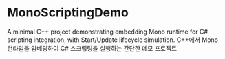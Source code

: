 # MonoScriptingDemo
A minimal C++ project demonstrating embedding Mono runtime for C# scripting integration, with Start/Update lifecycle simulation. C++에서 Mono 런타임을 임베딩하여 C# 스크립팅을 실행하는 간단한 데모 프로젝트
